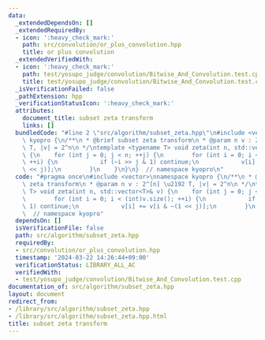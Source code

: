 ```yaml
---
data:
  _extendedDependsOn: []
  _extendedRequiredBy:
  - icon: ':heavy_check_mark:'
    path: src/convolution/or_plus_convolution.hpp
    title: or plus convolution
  _extendedVerifiedWith:
  - icon: ':heavy_check_mark:'
    path: test/yosupo_judge/convolution/Bitwise_And_Convolution.test.cpp
    title: test/yosupo_judge/convolution/Bitwise_And_Convolution.test.cpp
  _isVerificationFailed: false
  _pathExtension: hpp
  _verificationStatusIcon: ':heavy_check_mark:'
  attributes:
    document_title: subset zeta transform
    links: []
  bundledCode: "#line 2 \"src/algorithm/subset_zeta.hpp\"\n#include <vector>\nnamespace\
    \ kyopro {\n/**\n * @brief subset zeta transform\n * @param n v : 2^[n] \u2192\
    \ T, |v| = 2^n\n */\ntemplate <typename T> void zeta(int n, std::vector<T>& v)\
    \ {\n    for (int j = 0; j < n; ++j) {\n        for (int i = 0; i < (int)v.size();\
    \ ++i) {\n            if (~i >> j & 1) continue;\n            v[i] += v[i & ~(1\
    \ << j)];\n        }\n    }\n}\n}  // namespace kyopro\n"
  code: "#pragma once\n#include <vector>\nnamespace kyopro {\n/**\n * @brief subset\
    \ zeta transform\n * @param n v : 2^[n] \u2192 T, |v| = 2^n\n */\ntemplate <typename\
    \ T> void zeta(int n, std::vector<T>& v) {\n    for (int j = 0; j < n; ++j) {\n\
    \        for (int i = 0; i < (int)v.size(); ++i) {\n            if (~i >> j &\
    \ 1) continue;\n            v[i] += v[i & ~(1 << j)];\n        }\n    }\n}\n}\
    \  // namespace kyopro"
  dependsOn: []
  isVerificationFile: false
  path: src/algorithm/subset_zeta.hpp
  requiredBy:
  - src/convolution/or_plus_convolution.hpp
  timestamp: '2024-03-22 14:26:44+09:00'
  verificationStatus: LIBRARY_ALL_AC
  verifiedWith:
  - test/yosupo_judge/convolution/Bitwise_And_Convolution.test.cpp
documentation_of: src/algorithm/subset_zeta.hpp
layout: document
redirect_from:
- /library/src/algorithm/subset_zeta.hpp
- /library/src/algorithm/subset_zeta.hpp.html
title: subset zeta transform
---
```


